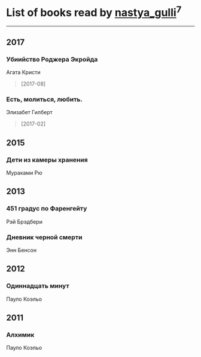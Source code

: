 # List of books read by [nastya_gulli](http://vk.com/id18695910)<sup>7</sup>
---

## 2017

### Убиийство Роджера Экройда
Агата Кристи
> [2017-08] 


### Есть, молиться, любить.
Элизабет Гилберт
> [2017-02] 



## 2015

### Дети из камеры хранения
Мураками Рю



## 2013

### 451 градус по Фаренгейту
Рэй Брэдбери


### Дневник черной смерти
Энн Бенсон



## 2012

### Одиннадцать минут
Пауло Коэльо



## 2011

### Алхимик
Пауло Коэльо



